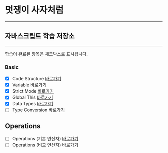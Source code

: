 
# 멋쟁이 사자처럼
---
## 자바스크립트 학습 저장소
---

학습이 완료된 항목은 체크박스로 표시됩니다.

### Basic
- [x] Code Structure [바로가기](https://github.com/simseonbeom/lion-javascript/blob/01.core/client/chapter/core/01.codeStructure.js)
- [x] Variable [바로가기](https://github.com/simseonbeom/lion-javascript/blob/01.core/client/chapter/core/02.variables.js)
- [x] Strict Mode [바로가기](https://github.com/simseonbeom/lion-javascript/blob/01.core/client/chapter/core/03.strictMode.js)
- [x] Global This [바로가기](https://github.com/simseonbeom/lion-javascript/blob/01.core/client/chapter/core/04.globalThis.js)
- [x] Data Types [바로가기](https://github.com/simseonbeom/lion-javascript/blob/01.core/client/chapter/core/05.dataTypes.js)
- [ ] Type Conversion [바로가기](https://github.com/simseonbeom/lion-javascript/blob/01.core/client/chapter/core/06.typeConversion.js)

## Operations
- [ ] Operations (기본 연산자) [바로가기](https://github.com/simseonbeom/lion-javascript/blob/01.core/client/chapter/core/07-1.operations.js)
- [ ] Operations (비교 연산자) [바로가기](https://github.com/simseonbeom/lion-javascript/blob/01.core/client/chapter/core/07-2.operations.js)
